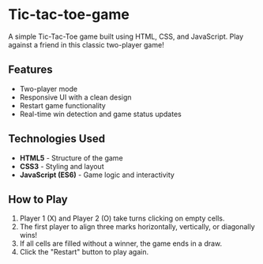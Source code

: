# Tic-tac-toe-game

A simple Tic-Tac-Toe game built using HTML, CSS, and JavaScript. Play against a friend in this classic two-player game!  

## Features  
- Two-player mode  
- Responsive UI with a clean design  
- Restart game functionality  
- Real-time win detection and game status updates  

## Technologies Used  
- **HTML5** - Structure of the game  
- **CSS3** - Styling and layout  
- **JavaScript (ES6)** - Game logic and interactivity  

## How to Play  
1. Player 1 (X) and Player 2 (O) take turns clicking on empty cells.  
2. The first player to align three marks horizontally, vertically, or diagonally wins!  
3. If all cells are filled without a winner, the game ends in a draw.  
4. Click the "Restart" button to play again.  

